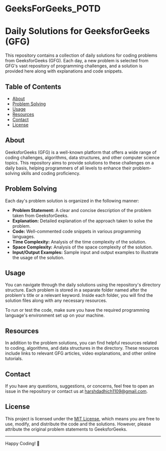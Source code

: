 # GeeksForGeeks_POTD
# Daily Solutions for GeeksforGeeks (GFG)

This repository contains a collection of daily solutions for coding problems from GeeksforGeeks (GFG). Each day, a new problem is selected from GFG's vast repository of programming challenges, and a solution is provided here along with explanations and code snippets.

## Table of Contents

- [About](#about)
- [Problem Solving](#problem-solving)
- [Usage](#usage)
- [Resources](#resources)
- [Contact](#contact)
- [License](#license)

## About

GeeksforGeeks (GFG) is a well-known platform that offers a wide range of coding challenges, algorithms, data structures, and other computer science topics. This repository aims to provide solutions to these challenges on a daily basis, helping programmers of all levels to enhance their problem-solving skills and coding proficiency.

## Problem Solving

Each day's problem solution is organized in the following manner:

- **Problem Statement:** A clear and concise description of the problem taken from GeeksforGeeks.
- **Explanation:** Detailed explanation of the approach taken to solve the problem.
- **Code:** Well-commented code snippets in various programming languages.
- **Time Complexity:** Analysis of the time complexity of the solution.
- **Space Complexity:** Analysis of the space complexity of the solution.
- **Input/Output Examples:** Sample input and output examples to illustrate the usage of the solution.



## Usage

You can navigate through the daily solutions using the repository's directory structure. Each problem is stored in a separate folder named after the problem's title or a relevant keyword. Inside each folder, you will find the solution files along with any necessary resources.

To run or test the code, make sure you have the required programming language's environment set up on your machine.

## Resources

In addition to the problem solutions, you can find helpful resources related to coding, algorithms, and data structures in the directory. These resources include links to relevant GFG articles, video explanations, and other online tutorials.

## Contact

If you have any questions, suggestions, or concerns, feel free to open an issue in the repository or contact us at harshdadhich1109@gmail.com.

## License

This project is licensed under the [MIT License](LICENSE), which means you are free to use, modify, and distribute the code and the solutions. However, please attribute the original problem statements to GeeksforGeeks.

---

Happy Coding! 🚀
